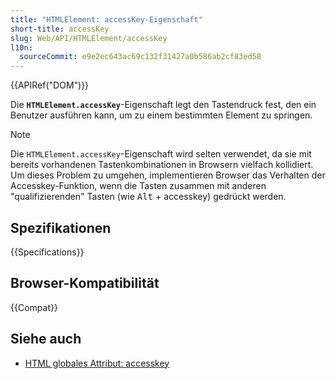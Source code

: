 ```yaml
---
title: "HTMLElement: accessKey-Eigenschaft"
short-title: accessKey
slug: Web/API/HTMLElement/accessKey
l10n:
  sourceCommit: e9e2ec643ac69c132f31427a0b586ab2cf83ed58
---
```


{{APIRef("DOM")}}

Die **`HTMLElement.accessKey`**-Eigenschaft legt den Tastendruck fest, den ein Benutzer ausführen kann, um zu einem bestimmten Element zu springen.

> [!NOTE]
> Die `HTMLElement.accessKey`-Eigenschaft wird selten verwendet, da sie mit bereits vorhandenen Tastenkombinationen in Browsern vielfach kollidiert. Um dieses Problem zu umgehen, implementieren Browser das Verhalten der Accesskey-Funktion, wenn die Tasten zusammen mit anderen "qualifizierenden" Tasten (wie <kbd>Alt</kbd> + accesskey) gedrückt werden.

## Spezifikationen

{{Specifications}}

## Browser-Kompatibilität

{{Compat}}

## Siehe auch

- [HTML globales Attribut: accesskey](/de/docs/Web/HTML/Global_attributes/accesskey)
